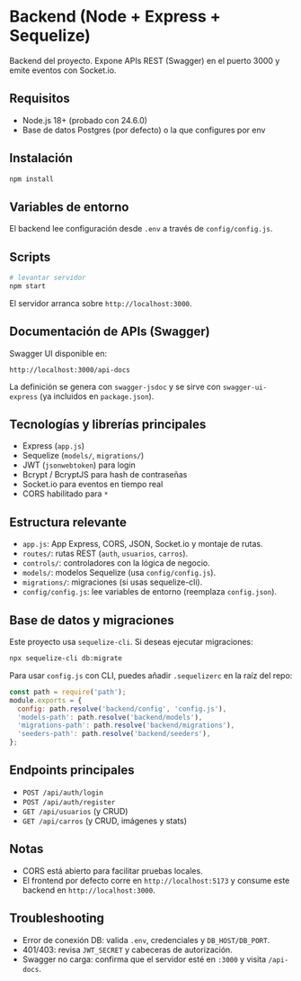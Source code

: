 # Backend (Node + Express + Sequelize)

Backend del proyecto. Expone APIs REST (Swagger) en el puerto 3000 y emite eventos con Socket.io.

## Requisitos
- Node.js 18+ (probado con 24.6.0)
- Base de datos Postgres (por defecto) o la que configures por env

## Instalación
```bash
npm install
```

## Variables de entorno
El backend lee configuración desde `.env` a través de `config/config.js`.


## Scripts
```bash
# levantar servidor
npm start
```
El servidor arranca sobre `http://localhost:3000`.

## Documentación de APIs (Swagger)
Swagger UI disponible en:
```
http://localhost:3000/api-docs
```
La definición se genera con `swagger-jsdoc` y se sirve con `swagger-ui-express` (ya incluidos en `package.json`).

## Tecnologías y librerías principales
- Express (`app.js`)
- Sequelize (`models/`, `migrations/`)
- JWT (`jsonwebtoken`) para login
- Bcrypt / BcryptJS para hash de contraseñas
- Socket.io para eventos en tiempo real
- CORS habilitado para `*`

## Estructura relevante
- `app.js`: App Express, CORS, JSON, Socket.io y montaje de rutas.
- `routes/`: rutas REST (`auth`, `usuarios`, `carros`).
- `controls/`: controladores con la lógica de negocio.
- `models/`: modelos Sequelize (usa `config/config.js`).
- `migrations/`: migraciones (si usas sequelize-cli).
- `config/config.js`: lee variables de entorno (reemplaza `config.json`).

## Base de datos y migraciones
Este proyecto usa `sequelize-cli`. Si deseas ejecutar migraciones:
```bash
npx sequelize-cli db:migrate
```
Para usar `config.js` con CLI, puedes añadir `.sequelizerc` en la raíz del repo:
```js
const path = require('path');
module.exports = {
  config: path.resolve('backend/config', 'config.js'),
  'models-path': path.resolve('backend/models'),
  'migrations-path': path.resolve('backend/migrations'),
  'seeders-path': path.resolve('backend/seeders'),
};
```

## Endpoints principales
- `POST /api/auth/login`
- `POST /api/auth/register`
- `GET /api/usuarios` (y CRUD)
- `GET /api/carros` (y CRUD, imágenes y stats)

## Notas
- CORS está abierto para facilitar pruebas locales.
- El frontend por defecto corre en `http://localhost:5173` y consume este backend en `http://localhost:3000`.

## Troubleshooting
- Error de conexión DB: valida `.env`, credenciales y `DB_HOST/DB_PORT`.
- 401/403: revisa `JWT_SECRET` y cabeceras de autorización.
- Swagger no carga: confirma que el servidor esté en `:3000` y visita `/api-docs`.
